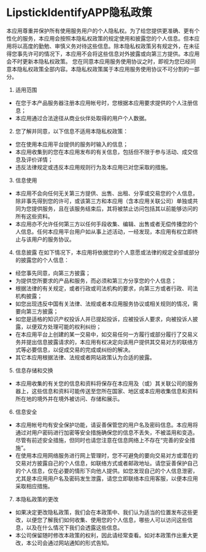 # LipstickIdentifyAPP隐私政策
本应用尊重并保护所有使用服务用户的个人隐私权。为了给您提供更准确、更有个性化的服务，本应用会按照本隐私权政策的规定使用和披露您的个人信息。但本应用将以高度的勤勉、审慎义务对待这些信息。除本隐私权政策另有规定外，在未征得您事先许可的情况下，本应用不会将这些信息对外披露或向第三方提供。本应用会不时更新本隐私权政策。 您在同意本应用服务使用协议之时，即视为您已经同意本隐私权政策全部内容。本隐私权政策属于本应用服务使用协议不可分割的一部分。
1. 适用范围
-   在您于本产品服务器注册本应用帐号时，您根据本应用要求提供的个人注册信息；
-   本应用通过合法途径从商业伙伴处取得的用户个人数据。
2. 您了解并同意，以下信息不适用本隐私权政策：
-   您在使用本应用平台提供的服务时输入的信息；
-   本应用收集到的您在本应用发布的有关信息，包括但不限于参与活动、成交信息及评价详情；
-   违反法律规定或违反本应用规则行为及本应用已对您采取的措施。
3. 信息使用
-   本应用不会向任何无关第三方提供、出售、出租、分享或交易您的个人信息，除非事先得到您的许可，或该第三方和本应用（含本应用关联公司）单独或共同为您提供服务，且在该服务结束后，其将被禁止访问包括其以前能够访问的所有这些资料。
-   本应用亦不允许任何第三方以任何手段收集、编辑、出售或者无偿传播您的个人信息。任何本应用平台用户如从事上述活动，一经发现，本应用有权立即终止与该用户的服务协议。
4. 信息披露
在如下情况下，本应用将依据您的个人意愿或法律的规定全部或部分的披露您的个人信息：
-    经您事先同意，向第三方披露；
-   为提供您所要求的产品和服务，而必须和第三方分享您的个人信息；
-   根据法律的有关规定，或者行政或司法机构的要求，向第三方或者行政、司法机构披露；
-   如您出现违反中国有关法律、法规或者本应用服务协议或相关规则的情况，需要向第三方披露；
-   如您是适格的知识产权投诉人并已提起投诉，应被投诉人要求，向被投诉人披露，以便双方处理可能的权利纠纷；
-   在本应用平台上创建的某一交易中，如交易任何一方履行或部分履行了交易义务并提出信息披露请求的，本应用有权决定向该用户提供其交易对方的联络方式等必要信息，以促成交易的完成或纠纷的解决。
-   其它本应用根据法律、法规或者网站政策认为合适的披露。
5. 信息存储和交换
-   本应用收集的有关您的信息和资料将保存在本应用及（或）其关联公司的服务器上，这些信息和资料可能传送至您所在国家、地区或本应用收集信息和资料所在地的境外并在境外被访问、存储和展示。
6. 信息安全
-   本应用帐号均有安全保护功能，请妥善保管您的用户名及密码信息。本应用将通过对用户密码进行加密等安全措施确保您的信息不丢失，不被滥用和变造。尽管有前述安全措施，但同时也请您注意在信息网络上不存在“完善的安全措施”。
-   在使用本应用网络服务进行网上管理时，您不可避免的要向交易对方或潜在的交易对方披露自己的个人信息，如联络方式或者邮政地址。请您妥善保护自己的个人信息，仅在必要的情形下向他人提供。如您发现自己的个人信息泄密，尤其是本应用用户名及密码发生泄露，请您立即联络本应用客服，以便本应用采取相应措施。
7. 本隐私政策的更改
-   如果决定更改隐私政策，我们会在本政策中、我们认为适当的位置发布这些更改，以便您了解我们如何收集、使用您的个人信息，哪些人可以访问这些信息，以及在什么情况下我们会透露这些信息。
-   本公司保留随时修改本政策的权利，因此请经常查看。如对本政策作出重大更改，本公司会通过网站通知的形式告知。
